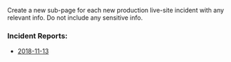Create a new sub-page for each new production live-site incident with any relevant info. Do not include any sensitive info.

### Incident Reports:

- [2018-11-13](2018-11-13)